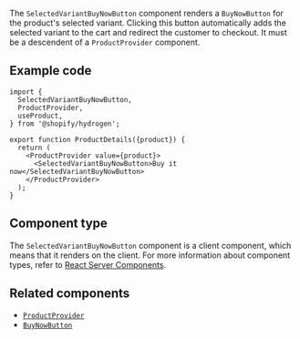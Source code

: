 <!-- This file is generated from source code in the Shopify/hydrogen repo. Edit the files in /packages/hydrogen/src/components/SelectedVariantBuyNowButton and run 'yarn generate-docs' at the root of this repo. For more information, refer to https://github.com/Shopify/shopify-dev/blob/main/content/internal/operations/hydrogen-reference-docs.md. -->

The `SelectedVariantBuyNowButton` component renders a `BuyNowButton` for the product's selected variant.
Clicking this button automatically adds the selected variant to the cart and redirect the customer to checkout.
It must be a descendent of a `ProductProvider` component.

## Example code

```tsx
import {
  SelectedVariantBuyNowButton,
  ProductProvider,
  useProduct,
} from '@shopify/hydrogen';

export function ProductDetails({product}) {
  return (
    <ProductProvider value={product}>
      <SelectedVariantBuyNowButton>Buy it now</SelectedVariantBuyNowButton>
    </ProductProvider>
  );
}
```

## Component type

The `SelectedVariantBuyNowButton` component is a client component, which means that it renders on the client. For more information about component types, refer to [React Server Components](/custom-storefronts/hydrogen/framework/react-server-components).

## Related components

- [`ProductProvider`](/api/hydrogen/components/product-variant/productprovider)
- [`BuyNowButton`](/api/hydrogen/components/cart/buynowbutton)
